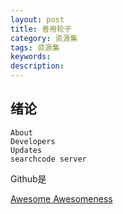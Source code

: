 ```yaml
---
layout: post
title: 善用轮子
category: 资源集
tags: 资源集
keywords: 
description: 
---
```



## 绪论




    About
    Developers
    Updates
    searchcode server



Github是


[Awesome Awesomeness](https://github.com/bayandin/awesome-awesomeness)
